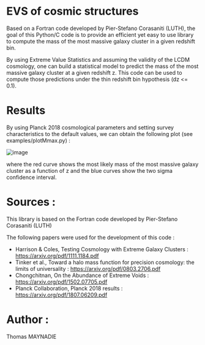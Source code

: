 # EVS of cosmic structures
Based on a Fortran code developed by Pier-Stefano Corasaniti (LUTH), the goal of this Python/C code is to provide an efficient yet easy to use library to compute the mass of the most massive galaxy cluster in a given redshift bin. 

By using Extreme Value Statistics and assuming the validity of the LCDM cosmology, one can build a statistical model to predict the mass of the most massive galaxy cluster at a given redshift z. This code can be used to compute those predictions under the thin redshift bin hypothesis (dz <= 0.1). 

# Results
By using Planck 2018 cosmological parameters and setting survey characteristics to the default values, we can obtain the following plot (see examples/plotMmax.py) :

![image](https://user-images.githubusercontent.com/54234406/137623097-647ceb83-5c92-4351-b26a-697ac3be04bc.png)

where the red curve shows the most likely mass of the most massive galaxy cluster as a function of z and the blue curves show the two sigma confidence interval.

# Sources :
This library is based on the Fortran code developed by Pier-Stefano Corasaniti (LUTH)

The following papers were used for the development of this code :
- Harrison & Coles, Testing Cosmology with Extreme Galaxy Clusters : https://arxiv.org/pdf/1111.1184.pdf
- Tinker et al., Toward a halo mass function for precision cosmology: the limits of universality : https://arxiv.org/pdf/0803.2706.pdf
- Chongchitnan, On the Abundance of Extreme Voids : https://arxiv.org/pdf/1502.07705.pdf
- Planck Collaboration, Planck 2018 results : https://arxiv.org/pdf/1807.06209.pdf

# Author :
Thomas MAYNADIE
